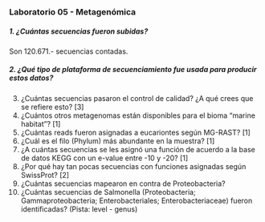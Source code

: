 ### Laboratorio 05 - Metagenómica     

##### 1. ¿Cuántas secuencias fueron subidas?

Son 120.671.- secuencias contadas.

##### 2. ¿Qué tipo de plataforma de secuenciamiento fue usada para producir estos datos?


3. ¿Cuántas secuencias pasaron el control de calidad? ¿A qué crees que se refiere esto? [3]
4. ¿Cuántos otros metagenomas están disponibles para el bioma “marine habitat”? [1]
5. ¿Cuántas reads fueron asignadas a eucariontes según MG-RAST? [1]
6. ¿Cuál es el filo (Phylum) más abundante en la muestra? [1]
7. ¿A cuántas secuencias se les asignó una función de acuerdo a la base de datos KEGG con un e-value entre -10 y -20? [1]
8. ¿Por qué hay tan pocas secuencias con funciones asignadas según SwissProt? [2]
9. ¿Cuántas secuencias mapearon en contra de Proteobacteria?
10. ¿Cuántas secuencias de Salmonella (Proteobacteria; Gammaproteobacteria; Enterobacteriales; Enterobacteriaceae) fueron identificadas? (Pista: level - genus)


